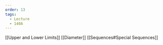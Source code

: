 ```yaml
---
order: 13
tags:
  - Lecture
  - 140A
---
```


[[Upper and Lower Limits]]
[[Diameter]]
[[Sequences#Special Sequences]]